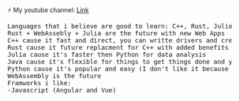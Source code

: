 ⚡ My youtube channel: <a href="https://www.youtube.com/watch?v=dQw4w9WgXcQ">Link</a>
<pre>Languages that i believe are good to learn: C++, Rust, Julia, Java, Python
Rust + WebAssebly + Julia are the future with new Web Apps
C++ cause it fast and direct, you can writte drivers and create whatever you want
Rust cause it future replacment for C++ with added benefits
Julia cause it's faster then Python for data analysis
Java cause it's flexible for things to get things done and your not bound to Windows
Python cause it's popular and easy (I don't like it because of indentions and speed, try Cython for speed)
WebAssembly is the future
Framworks i like:
-Javascript (Angular and Vue)
</pre>
